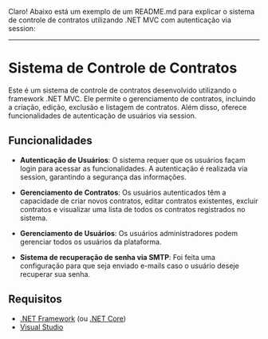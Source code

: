 Claro! Abaixo está um exemplo de um README.md para explicar o sistema de controle de contratos utilizando .NET MVC com autenticação via session:

---

# Sistema de Controle de Contratos

Este é um sistema de controle de contratos desenvolvido utilizando o framework .NET MVC. Ele permite o gerenciamento de contratos, incluindo a criação, edição, exclusão e listagem de contratos. Além disso, oferece funcionalidades de autenticação de usuários via session.

## Funcionalidades

- **Autenticação de Usuários**: O sistema requer que os usuários façam login para acessar as funcionalidades. A autenticação é realizada via session, garantindo a segurança das informações.
  
- **Gerenciamento de Contratos**: Os usuários autenticados têm a capacidade de criar novos contratos, editar contratos existentes, excluir contratos e visualizar uma lista de todos os contratos registrados no sistema.

- **Gerenciamento de Usuários**: Os usuários administradores podem gerenciar todos os usuários da plataforma. 

- **Sistema de recuperação de senha via SMTP**: Foi feita uma configuração para que seja enviado e-mails caso o usuário deseje recuperar sua senha.

## Requisitos

- [.NET Framework](https://dotnet.microsoft.com/download/dotnet-framework) (ou [.NET Core](https://dotnet.microsoft.com/download))
- [Visual Studio](https://visualstudio.microsoft.com/)
